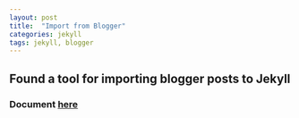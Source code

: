 ```yaml
---
layout: post
title:  "Import from Blogger"
categories: jekyll
tags: jekyll, blogger
---
```

## Found a tool for importing blogger posts to Jekyll
### Document [here][url1]

[url1]: http://import.jekyllrb.com/docs/blogger/
